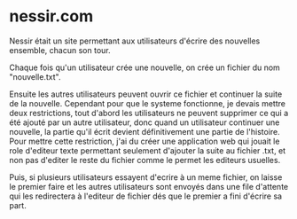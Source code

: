 # nessir.com
Nessir était un site permettant aux utilisateurs d'écrire des nouvelles ensemble, chacun son tour. 

Chaque fois qu'un utilisateur crée une nouvelle, on crée un fichier du nom "nouvelle.txt".

Ensuite les autres utilisateurs peuvent ouvrir ce fichier et continuer la suite de la nouvelle. Cependant pour que le systeme fonctionne, je devais mettre deux restrictions, tout d'abord les utilisateurs ne peuvent supprimer ce qui a été ajouté par un autre utilisateur, donc quand un utilisateur continuer une nouvelle, la partie qu'il écrit devient définitivement une partie de l'histoire. 
Pour mettre cette restriction, j'ai du créer une application web qui jouait le role d'editeur texte permettant seulement d'ajouter la suite au fichier .txt, et non pas d'editer le reste du fichier comme le permet les editeurs usuelles.

Puis, si plusieurs utilisateurs essayent d'ecrire à un meme fichier, on laisse le premier faire et les autres utilisateurs sont envoyés dans une file d'attente qui les redirectera à l'editeur de fichier dés que le premier a fini d'écrire sa part. 



